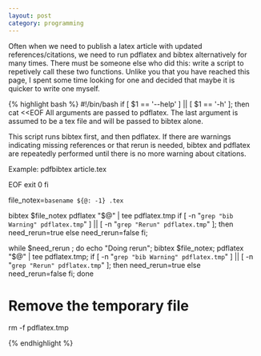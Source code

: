 ```yaml
---
layout: post
category: programming
---
```


Often when we need to publish a latex article with updated references/citations, we need to run pdflatex and bibtex alternatively for many times.  There must be someone else who did this: write a script to repetively call these two functions.  Unlike you that you have reached this page, I spent some time looking for one and decided that maybe it is quicker to write one myself.

{% highlight bash %}
#!/bin/bash
if [ $1 == '--help' ] || [ $1 == '-h' ]; then
    cat <<EOF
All arguments are passed to pdflatex.
The last argument is assumed to be a tex file and will be passed to bibtex alone.

This script runs bibtex first, and then pdflatex.
If there are warnings indicating missing references or that rerun is needed, bibtex and pdflatex are repeatedly performed until there is no more warning about citations.

Example:
pdfbibtex article.tex

EOF
    exit 0
fi

file_notex=`basename ${@: -1} .tex`

bibtex $file_notex
pdflatex "$@" | tee pdflatex.tmp
if [ -n "`grep "bib Warning" pdflatex.tmp`" ] || [ -n "`grep "Rerun" pdflatex.tmp`"  ]; then
    need_rerun=true
else
    need_rerun=false
fi;
    
while $need_rerun  ; do
    echo "Doing rerun";
    bibtex $file_notex;
    pdflatex "$@" | tee pdflatex.tmp;
    if [ -n "`grep "bib Warning" pdflatex.tmp`" ] || [ -n "`grep "Rerun" pdflatex.tmp`" ]; then
	need_rerun=true
    else
	need_rerun=false
    fi;
done

# Remove the temporary file
rm -f pdflatex.tmp

{% endhighlight %}
